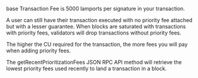 base Transaction Fee is 5000 lamports per signature in your transaction.

A user can still have their transaction executed with no priority fee attached but with a lesser guarantee. When blocks are saturated with transactions with priority fees, validators will drop transactions without priority fees.

The higher the CU required for the transaction, the more fees you will pay when adding priority fees.

The getRecentPrioritizationFees JSON RPC API method will retrieve the lowest priority fees used recently to land a transaction in a block.